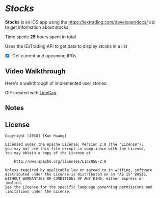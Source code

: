 # *Stocks*

**Stocks** is an iOS app using the https://iextrading.com/developer/docs/ api to get information about stocks.

Time spent: **25** hours spent in total

Uses the IExTrading API to get data to display stcoks in a list

- [X] Get current and upcoming IPOs

## Video Walkthrough

Here's a walkthrough of implemented user stories:


GIF created with [LiceCap](http://www.cockos.com/licecap/).

## Notes


## License

    Copyright [2018] [Kun Huang]

    Licensed under the Apache License, Version 2.0 (the "License");
    you may not use this file except in compliance with the License.
    You may obtain a copy of the License at

        http://www.apache.org/licenses/LICENSE-2.0

    Unless required by applicable law or agreed to in writing, software
    distributed under the License is distributed on an "AS IS" BASIS,
    WITHOUT WARRANTIES OR CONDITIONS OF ANY KIND, either express or implied.
    See the License for the specific language governing permissions and
    limitations under the License.
